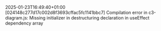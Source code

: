 2025-01-23T16:49:40+01:00 [024148c277d17c002d8f3693cffac5fc1141bbc7]
Compilation error in c3-diagram.js: Missing initializer in destructuring declaration in useEffect dependency array
